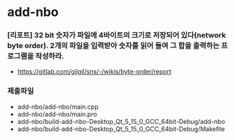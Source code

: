 # add-nbo
### [리포트] 32 bit 숫자가 파일에 4바이트의 크기로 저장되어 있다(network byte order). 2개의 파일을 입력받아 숫자를 읽어 들여 그 합을 출력하는 프로그램을 작성하라.
- https://gitlab.com/gilgil/sns/-/wikis/byte-order/report
### 제출파일
 - add-nbo/add-nbo/main.cpp
 - add-nbo/add-nbo/main.pro
 - add-nbo/build-add-nbo-Desktop_Qt_5_15_0_GCC_64bit-Debug/add-nbo
 - add-nbo/build-add-nbo-Desktop_Qt_5_15_0_GCC_64bit-Debug/Makefile
